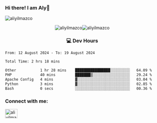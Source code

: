 ### Hi there! I am Aly👋

<p align="left"> <img src="https://komarev.com/ghpvc/?username=aliyilmazco&label=Profile%20views&color=0e75b6&style=flat" alt="aliyilmazco" /> </p>
<p align="center"><img align="center" src="https://github-readme-stats.vercel.app/api?username=aliyilmazco&show_icons=true&locale=en" alt="aliyilmazco" /><img align="center" src="https://github-readme-streak-stats.herokuapp.com/?user=aliyilmazco&" alt="aliyilmazco" /></p>

<h3 align="center">💻 Dev Hours</h3>

<!--START_SECTION:waka-->

```txt
From: 12 August 2024 - To: 19 August 2024

Total Time: 2 hrs 18 mins

Other           1 hr 28 mins    ████████████████░░░░░░░░░   64.09 %
PHP             40 mins         ███████▒░░░░░░░░░░░░░░░░░   29.24 %
Apache Config   4 mins          ▓░░░░░░░░░░░░░░░░░░░░░░░░   03.04 %
Python          3 mins          ▓░░░░░░░░░░░░░░░░░░░░░░░░   02.85 %
Bash            0 secs          ░░░░░░░░░░░░░░░░░░░░░░░░░   00.36 %
```

<!--END_SECTION:waka-->

<h3 align="left">Connect with me:</h3>
<p align="left">
<a href="https://linkedin.com/in/aliyilmazco" target="blank"><img align="center" src="https://raw.githubusercontent.com/rahuldkjain/github-profile-readme-generator/master/src/images/icons/Social/linked-in-alt.svg" alt="aliyilmazco" height="30" width="40" /></a>
</p>
